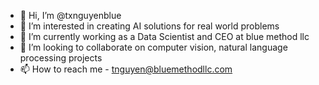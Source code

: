 - 👋 Hi, I’m @txnguyenblue
- 👀 I’m interested in creating AI solutions for real world problems
- 🌱 I’m currently working as a Data Scientist and CEO at blue method llc
- 💞️ I’m looking to collaborate on computer vision, natural language processing projects
- 📫 How to reach me - tnguyen@bluemethodllc.com

<!---
txnguyenblue/txnguyenblue is a ✨ special ✨ repository because its `README.md` (this file) appears on your GitHub profile.
You can click the Preview link to take a look at your changes.
--->
